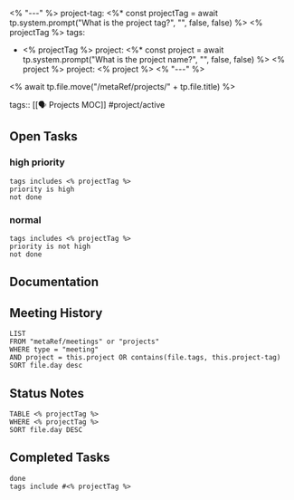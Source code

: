 <% "---" %>
project-tag: <%* const projectTag = await tp.system.prompt("What is the project tag?", "", false, false) %> <% projectTag %>
tags:
  - <% projectTag %>
project: <%* const project = await tp.system.prompt("What is the project name?", "", false, false) %> <% project %>
project: <% project %>
<% "---" %>

<% await tp.file.move("/metaRef/projects/" + tp.file.title) %>

tags:: [[🗣 Projects MOC]] #project/active
## Open Tasks

### high priority
```tasks
tags includes <% projectTag %>
priority is high
not done 
```
### normal
```tasks
tags includes <% projectTag %>
priority is not high
not done 
```
## Documentation

## Meeting History
```dataview
LIST
FROM "metaRef/meetings" or "projects"
WHERE type = "meeting" 
AND project = this.project OR contains(file.tags, this.project-tag)
SORT file.day desc
```

## Status Notes
```dataview
TABLE <% projectTag %>
WHERE <% projectTag %>
SORT file.day DESC
```

## Completed Tasks
```tasks
done
tags include #<% projectTag %>
```